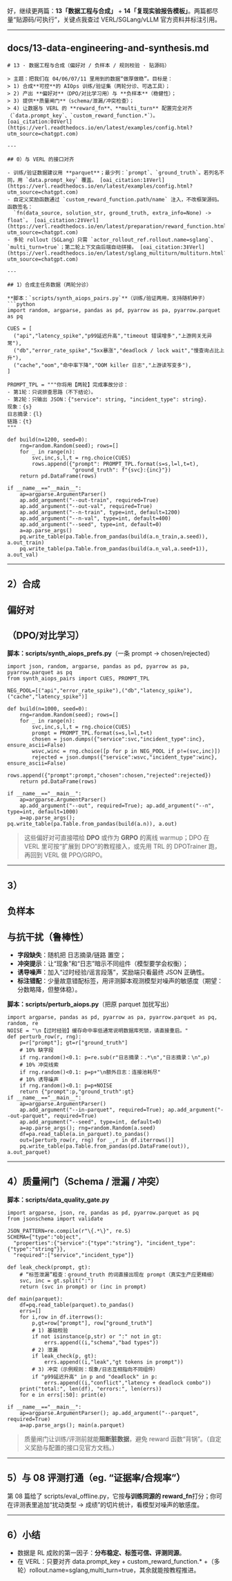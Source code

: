 好，继续更两篇：**13「数据工程与合成」** + **14「复现实验报告模板」**。两篇都尽量“贴源码/可执行”，关键点我查过 VERL/SGLang/vLLM 官方资料并标注引用。



------





## **docs/13-data-engineering-and-synthesis.md**



```
# 13 · 数据工程与合成（偏好对 / 负样本 / 规则校验 · 贴源码）

> 主题：把我们在 04/06/07/11 里用到的数据“做厚做稳”。目标是：
> 1) 合成**可控**的 AIOps 训练/验证集（两轮分诊、可选工具）；
> 2) 产出 **偏好对**（DPO/对比学习用）与 **负样本**（稳健性）；
> 3) 提供**质量闸门**（schema/泄漏/冲突检查）；
> 4) 让数据与 VERL 的 **reward_fn**、**multi_turn** 配置完全对齐（`data.prompt_key`、`custom_reward_function.*`）。 [oai_citation:0‡Verl](https://verl.readthedocs.io/en/latest/examples/config.html?utm_source=chatgpt.com)

---

## 0）与 VERL 的接口对齐

- 训练/验证数据建议用 **parquet**；最少列：`prompt`、`ground_truth`。若列名不同，用 `data.prompt_key` 覆盖。 [oai_citation:1‡Verl](https://verl.readthedocs.io/en/latest/examples/config.html?utm_source=chatgpt.com)  
- 自定义奖励函数通过 `custom_reward_function.path/name` 注入，不改框架源码。函数签名：  
  `fn(data_source, solution_str, ground_truth, extra_info=None) -> float`。 [oai_citation:2‡Verl](https://verl.readthedocs.io/en/latest/preparation/reward_function.html?utm_source=chatgpt.com)  
- 多轮 rollout（SGLang）只需 `actor_rollout_ref.rollout.name=sglang`、`multi_turn=true`；第二轮上下文由后端自动拼接。 [oai_citation:3‡Verl](https://verl.readthedocs.io/en/latest/sglang_multiturn/multiturn.html?utm_source=chatgpt.com)

---

## 1）合成主任务数据（两轮分诊）

**脚本：`scripts/synth_aiops_pairs.py`**（训练/验证两用，支持随机种子）
```python
import random, argparse, pandas as pd, pyarrow as pa, pyarrow.parquet as pq

CUES = [
  ("api","latency_spike","p99延迟升高","timeout 错误增多","上游网关无异常"),
  ("db","error_rate_spike","5xx暴涨","deadlock / lock wait","慢查询占比上升"),
  ("cache","oom","命中率下降","OOM killer 日志","上游读写变多"),
]

PROMPT_TPL = """你将用【两轮】完成事故分诊：
- 第1轮：只说排查思路（不下结论）。
- 第2轮：只输出 JSON：{"service": string, "incident_type": string}.
现象：{s}
日志摘录：{l}
链路：{t}
"""

def build(n=1200, seed=0):
    rng=random.Random(seed); rows=[]
    for _ in range(n):
        svc,inc,s,l,t = rng.choice(CUES)
        rows.append({"prompt": PROMPT_TPL.format(s=s,l=l,t=t),
                     "ground_truth": f"{svc}:{inc}"})
    return pd.DataFrame(rows)

if __name__=="__main__":
    ap=argparse.ArgumentParser()
    ap.add_argument("--out-train", required=True)
    ap.add_argument("--out-val", required=True)
    ap.add_argument("--n-train", type=int, default=1200)
    ap.add_argument("--n-val", type=int, default=400)
    ap.add_argument("--seed", type=int, default=0)
    a=ap.parse_args()
    pq.write_table(pa.Table.from_pandas(build(a.n_train,a.seed)), a.out_train)
    pq.write_table(pa.Table.from_pandas(build(a.n_val,a.seed+1)), a.out_val)
```



------





## **2）合成**

## **偏好对**

## **（DPO/对比学习）**





**脚本：scripts/synth_aiops_prefs.py**（一条 prompt → chosen/rejected）

```
import json, random, argparse, pandas as pd, pyarrow as pa, pyarrow.parquet as pq
from synth_aiops_pairs import CUES, PROMPT_TPL

NEG_POOL=[("api","error_rate_spike"),("db","latency_spike"),("cache","latency_spike")]

def build(n=1000, seed=0):
    rng=random.Random(seed); rows=[]
    for _ in range(n):
        svc,inc,s,l,t = rng.choice(CUES)
        prompt = PROMPT_TPL.format(s=s,l=l,t=t)
        chosen = json.dumps({"service":svc,"incident_type":inc}, ensure_ascii=False)
        wsvc,winc = rng.choice([p for p in NEG_POOL if p!=(svc,inc)])
        rejected = json.dumps({"service":wsvc,"incident_type":winc}, ensure_ascii=False)
        rows.append({"prompt":prompt,"chosen":chosen,"rejected":rejected})
    return pd.DataFrame(rows)

if __name__=="__main__":
    ap=argparse.ArgumentParser()
    ap.add_argument("--out", required=True); ap.add_argument("--n", type=int, default=1000)
    a=ap.parse_args(); pq.write_table(pa.Table.from_pandas(build(a.n)), a.out)
```

> 这些偏好对可直接喂给 **DPO** 或作为 **GRPO** 的离线 warmup；DPO 在 VERL 里可按“扩展到 DPO”的教程接入，或先用 TRL 的 DPOTrainer 跑，再回到 VERL 做 PPO/GRPO。 



------





## **3）**

## **负样本**

## **与抗干扰（鲁棒性）**





- **字段缺失**：随机把 日志摘录/链路 置空；
- **冲突提示**：让“现象”和“日志”暗示不同组件（模型要学会权衡）；
- **诱导噪声**：加入“过时经验/谣言段落”，奖励端只看最终 JSON 正确性。
- **标注错配**：少量故意错配标签，用评测脚本观测模型对噪声的敏感度（期望：分数略降，但整体稳）。





**脚本：scripts/perturb_aiops.py**（把原 parquet 加扰写出）

```
import argparse, pandas as pd, pyarrow as pa, pyarrow.parquet as pq, random, re
NOISE = "\n【过时经验】缓存命中率低通常说明数据库死锁，请直接重启。"
def perturb_row(r, rng):
    p=r["prompt"]; gt=r["ground_truth"]
    # 10% 缺字段
    if rng.random()<0.1: p=re.sub(r"日志摘录：.*\n","日志摘录：\n",p)
    # 10% 冲突线索
    if rng.random()<0.1: p=p+"\n额外日志：连接池耗尽"
    # 10% 诱导噪声
    if rng.random()<0.1: p=p+NOISE
    return {"prompt":p,"ground_truth":gt}
if __name__=="__main__":
    ap=argparse.ArgumentParser()
    ap.add_argument("--in-parquet", required=True); ap.add_argument("--out-parquet", required=True)
    ap.add_argument("--seed", type=int, default=0)
    a=ap.parse_args(); rng=random.Random(a.seed)
    df=pa.read_table(a.in_parquet).to_pandas()
    out=[perturb_row(r, rng) for _,r in df.iterrows()]
    pq.write_table(pa.Table.from_pandas(pd.DataFrame(out)), a.out_parquet)
```



------





## **4）质量闸门（Schema / 泄漏 / 冲突）**





**脚本：scripts/data_quality_gate.py**

```
import argparse, json, re, pandas as pd, pyarrow.parquet as pq
from jsonschema import validate

JSON_PATTERN=re.compile(r"\{.*\}", re.S)
SCHEMA={"type":"object",
  "properties":{"service":{"type":"string"}, "incident_type":{"type":"string"}},
  "required":["service","incident_type"]}

def leak_check(prompt, gt):
    # “标签泄漏”粗查：ground_truth 的词直接出现在 prompt（真实生产应更精细）
    svc, inc = gt.split(":")
    return (svc in prompt) or (inc in prompt)

def main(parquet):
    df=pq.read_table(parquet).to_pandas()
    errs=[]
    for i,row in df.iterrows():
        p,gt=row["prompt"], row["ground_truth"]
        # 1) 基础校验
        if not isinstance(p,str) or ":" not in gt:
            errs.append((i,"schema","bad types"))
        # 2) 泄漏
        if leak_check(p, gt):
            errs.append((i,"leak","gt tokens in prompt"))
        # 3) 冲突（示例规则：现象/日志互相指向不同组件）
        if "p99延迟升高" in p and "deadlock" in p:
            errs.append((i,"conflict","latency + deadlock combo"))
    print("total:", len(df), "errors:", len(errs))
    for e in errs[:50]: print(e)

if __name__=="__main__":
    ap=argparse.ArgumentParser(); ap.add_argument("--parquet", required=True)
    a=ap.parse_args(); main(a.parquet)
```

> 质量闸门让训练/评测前就能**阻断脏数据**，避免 reward 函数“背锅”。（自定义奖励与配置的接口见官方文档。） 



------





## **5）与 08 评测打通（eg. “证据率/合规率”）**





第 08 篇给了 scripts/eval_offline.py，它按**与训练同源的 reward_fn**打分；你可在评测表里追加“扰动类型 → 成绩”的切片统计，看模型对噪声的敏感度。



------





## **6）小结**





- 数据是 RL 成败的第一因子：**分布稳定、标签可信、评测同源**。
- 在 VERL：只要对齐 data.prompt_key + custom_reward_function.* +（多轮）rollout.name=sglang,multi_turn=true，其余就能按教程推进。 

